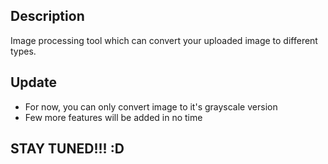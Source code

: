 ## Description

Image processing tool which can convert your uploaded image to different types.

## Update

 - For now, you can only convert image to it's grayscale version
 - Few more features will be added in no time


 ## STAY TUNED!!! :D